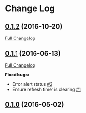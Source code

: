 # Change Log

## [0.1.2](https://github.com/webbuilders-group/silverstripe-new-relic/tree/0.1.2) (2016-10-20)
[Full Changelog](https://github.com/webbuilders-group/silverstripe-new-relic/compare/0.1.1...0.1.2)

## [0.1.1](https://github.com/webbuilders-group/silverstripe-new-relic/tree/0.1.1) (2016-06-13)
[Full Changelog](https://github.com/webbuilders-group/silverstripe-new-relic/compare/0.1.0...0.1.1)

**Fixed bugs:**

- Error alert status [\#2](https://github.com/webbuilders-group/silverstripe-new-relic/issues/2)
- Ensure refresh timer is clearing [\#1](https://github.com/webbuilders-group/silverstripe-new-relic/issues/1)

## [0.1.0](https://github.com/webbuilders-group/silverstripe-new-relic/tree/0.1.0) (2016-05-02)
